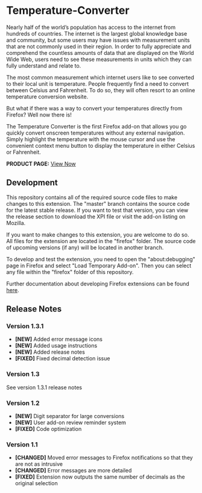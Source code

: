 # Temperature-Converter
Nearly half of the world’s population has access to the internet from hundreds of countries. The internet is the largest global knowledge base and community, but some users may have issues with measurement units that are not commonly used in their region. In order to fully appreciate and comprehend the countless amounts of data that are displayed on the World Wide Web, users need to see these measurements in units which they can fully understand and relate to.

The most common measurement which internet users like to see converted to their local unit is temperature. People frequently find a need to convert between Celsius and Fahrenheit. To do so, they will often resort to an online temperature conversion website.

But what if there was a way to convert your temperatures directly from Firefox? Well now there is!

The Temperature Converter is the first Firefox add-on that allows you go quickly convert onscreen temperatures without any external navigation. Simply highlight the temperature with the mouse cursor and use the convenient context menu button to display the temperature in either Celsius or Fahrenheit.

**PRODUCT PAGE:** [View Now](https://addons.mozilla.org/en-CA/firefox/addon/temperature-converter-tool/)

## Development
This repository contains all of the required source code files to make changes to this extension. The "master" branch contains the source code for the latest stable release. If you want to test that version, you can view the release section to download the XPI file or visit the add-on listing on Mozilla.

If you want to make changes to this extension, you are welcome to do so. All files for the extension are located in the "firefox" folder. The source code of upcoming versions (if any) will be located in another branch.

To develop and test the extension, you need to open the "about:debugging" page in Firefox and select "Load Temporary Add-on". Then you can select any file within the "firefox" folder of this repository.

Further documentation about developing Firefox extensions can be found [here](https://developer.mozilla.org/docs/Mozilla/Add-ons/WebExtensions/Your_first_WebExtension).

## Release Notes
### Version 1.3.1
* **[NEW]** Added error message icons
* **[NEW]** Added usage instructions
* **[NEW]** Added release notes
* **[FIXED]** Fixed decimal detection issue

### Version 1.3
See version 1.3.1 release notes

### Version 1.2
* **[NEW]** Digit separator for large conversions
* **[NEW]** User add-on review reminder system
* **[FIXED]** Code optimization

### Version 1.1
* **[CHANGED]** Moved error messages to Firefox notifications so that they are not as intrusive
* **[CHANGED]** Error messages are more detailed
* **[FIXED]** Extension now outputs the same number of decimals as the original selection
